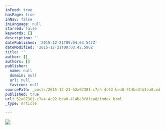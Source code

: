 ```yaml
---
inFeed: true
hasPage: true
inNav: false
inLanguage: null
starred: false
keywords: []
description: ''
datePublished: '2015-12-21T09:04:03.547Z'
dateModified: '2015-12-21T09:03:42.590Z'
title: ''
author: []
authors: []
publisher:
  name: null
  domain: null
  url: null
  favicon: null
sourcePath: _posts/2015-12-21-52a07381-c7a4-4c92-bea8-414be3fd1ea8.md
published: true
url: 52a07381-c7a4-4c92-bea8-414be3fd1ea8/index.html
_type: Article

---
```

![](https://the-grid-user-content.s3-us-west-2.amazonaws.com/471e79a3-6123-4aaa-ae0c-7e5edce8a4f0.jpg)